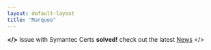 ```yaml
---
layout: default-layout
title: "Marquee"
---
```


**</>** Issue with Symantec Certs **solved!** check out the latest [News](/index.html#news "latest News") </> 